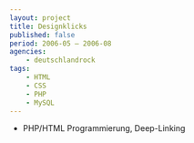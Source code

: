 ```yaml
---
layout: project
title: Designklicks
published: false
period: 2006-05 – 2006-08
agencies:
    - deutschlandrock
tags:
    - HTML
    - CSS
    - PHP
    - MySQL
---
```

- PHP/HTML Programmierung, Deep-Linking
